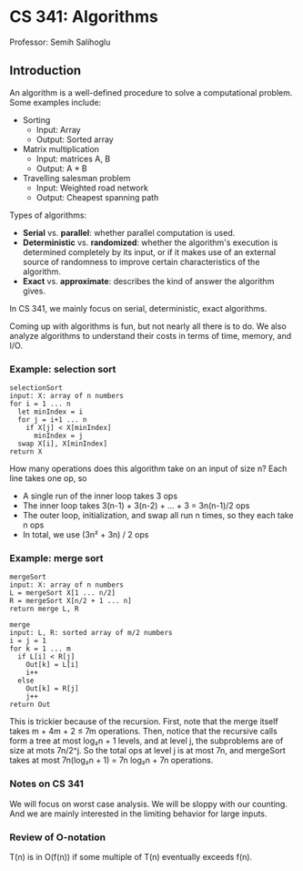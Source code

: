 # CS 341: Algorithms

Professor: Semih Salihoglu

## Introduction

An algorithm is a well-defined procedure to solve a computational problem. Some examples include:

- Sorting
  - Input: Array
  - Output: Sorted array
- Matrix multiplication
  - Input: matrices A, B
  - Output: A * B
- Travelling salesman problem
  - Input: Weighted road network
  - Output: Cheapest spanning path

Types of algorithms:

- **Serial** vs. **parallel**: whether parallel computation is used.
- **Deterministic** vs. **randomized**: whether the algorithm's execution is determined completely by its input, or if it makes use of an external source of randomness to improve certain characteristics of the algorithm.
- **Exact** vs. **approximate**: describes the kind of answer the algorithm gives.

In CS 341, we mainly focus on serial, deterministic, exact algorithms.

Coming up with algorithms is fun, but not nearly all there is to do. We also analyze algorithms to understand their costs in terms of time, memory, and I/O.

### Example: selection sort

```
selectionSort
input: X: array of n numbers
for i = 1 ... n
  let minIndex = i
  for j = i+1 ... n
    if X[j] < X[minIndex]
      minIndex = j
  swap X[i], X[minIndex]
return X
```

How many operations does this algorithm take on an input of size n? Each line takes one op, so
- A single run of the inner loop takes 3 ops
- The inner loop takes 3(n-1) + 3(n-2) + ... + 3 = 3n(n-1)/2 ops
- The outer loop, initialization, and swap all run n times, so they each take n ops
- In total, we use (3n² + 3n) / 2 ops

### Example: merge sort

```
mergeSort
input: X: array of n numbers
L = mergeSort X[1 ... n/2]
R = mergeSort X[n/2 + 1 ... n]
return merge L, R

merge
input: L, R: sorted array of m/2 numbers
i = j = 1
for k = 1 ... m
  if L[i] < R[j]
    Out[k] = L[i]
    i++
  else
    Out[k] = R[j]
    j++
return Out
```

This is trickier because of the recursion. First, note that the merge itself takes m + 4m + 2 ≤ 7m operations. Then, notice that the recursive calls form a tree at most log₂n + 1 levels, and at level j, the subproblems are of size at mots 7n/2^j. So the total ops at level j is at most 7n, and mergeSort takes at most 7n(log₂n + 1) = 7n log₂n + 7n operations.

### Notes on CS 341

We will focus on worst case analysis. We will be sloppy with our counting. And we are mainly interested in the limiting behavior for large inputs.

### Review of O-notation

T(n) is in O(f(n)) if some multiple of T(n) eventually exceeds f(n).
